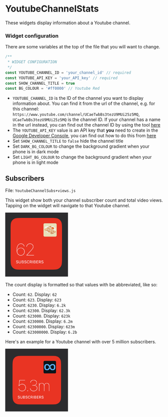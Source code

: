 # YoutubeChannelStats

These widgets display information about a Youtube channel.

### Widget configuration

There are some variables at the top of the file that you will want to change.

```js
/**
 * WIDGET CONFIGURATION
 */
const YOUTUBE_CHANNEL_ID = 'your_channel_id' // required
const YOUTUBE_API_KEY = 'your_API_key' // required
const SHOW_CHANNEL_TITLE = true
const BG_COLOUR = '#ff0000' // Youtube Red
```

- `YOUTUBE_CHANNEL_ID` is the ID of the channel you want to display information about. You can find it from the url of the channel, e.g. for this channel: `https://www.youtube.com/channel/UCaeTwbBs3tezU9MUi25z5MQ`, `UCaeTwbBs3tezU9MUi25z5MQ` is the channel ID. If your channel has a name in the url instead, you can find out the channel ID by using the tool [here](https://commentpicker.com/youtube-channel-id.php)
- The `YOUTUBE_API_KEY` value is an API key that **you** need to create in the [Google Developer Console](https://console.developers.google.com), you can find out how to do this from [here](https://developers.google.com/youtube/v3/getting-started)
- Set `SHOW_CHANNEL_TITLE` to `false` hide the channel title
- Set `DARK_BG_COLOUR` to change the background gradient when your phone is in dark mode
- Set `LIGHT_BG_COLOUR` to change the background gradient when your phone is in light mode

## Subscribers

File: `YoutubeChannelSubs+views.js`

This widget show both your channel subscriber count and total video views. Tapping on the widget will navigate to that Youtube channel.

<img src="small.jpg" width="200" />

The count display is formatted so that values with be abbreviated, like so:

- Count: `62`. Display: `62`
- Count: `623`. Display: `623`
- Count: `6230`. Display: `6.2k`
- Count: `62300`. Display: `62.3k`
- Count: `623000`. Display: `623k`
- Count: `6230000`. Display: `6.2m`
- Count: `62300000`. Display: `623m`
- Count: `623000000`. Display: `6.2b`

Here's an example for a Youtube channel with over 5 million subscribers.

<img src="small-alt.jpg" width="200" />
